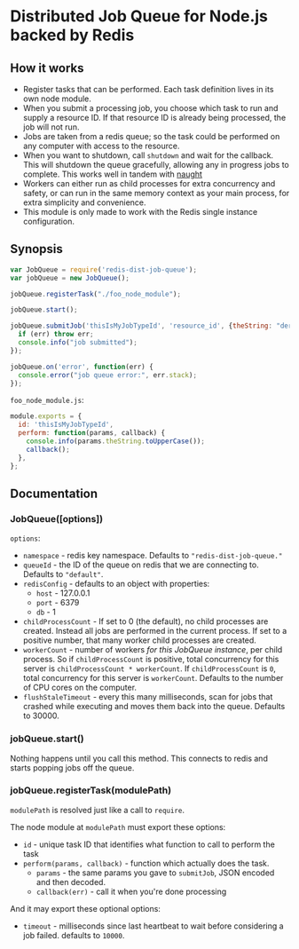# Distributed Job Queue for Node.js backed by Redis

## How it works

 * Register tasks that can be performed. Each task definition lives in its
   own node module.
 * When you submit a processing job, you choose which task to run and
   supply a resource ID. If that resource ID is already being processed,
   the job will not run.
 * Jobs are taken from a redis queue; so the task could be performed on any
   computer with access to the resource.
 * When you want to shutdown, call `shutdown` and wait for the callback. This
   will shutdown the queue gracefully, allowing any in progress jobs to
   complete. This works well in tandem with [naught](https://github.com/andrewrk/naught)
 * Workers can either run as child processes for extra concurrency and safety,
   or can run in the same memory context as your main process, for extra
   simplicity and convenience.
 * This module is only made to work with the Redis single instance configuration.

## Synopsis

```js
var JobQueue = require('redis-dist-job-queue');
var jobQueue = new JobQueue();

jobQueue.registerTask("./foo_node_module");

jobQueue.start();

jobQueue.submitJob('thisIsMyJobTypeId', 'resource_id', {theString: "derp"}, function(err) {
  if (err) throw err;
  console.info("job submitted");
});

jobQueue.on('error', function(err) {
  console.error("job queue error:", err.stack);
});
```

`foo_node_module.js`:

```js
module.exports = {
  id: 'thisIsMyJobTypeId',
  perform: function(params, callback) {
    console.info(params.theString.toUpperCase());
    callback();
  },
};
```


## Documentation

### JobQueue([options])

`options`:

 * `namespace` - redis key namespace. Defaults to `"redis-dist-job-queue."`
 * `queueId` - the ID of the queue on redis that we are connecting to.
   Defaults to `"default"`.
 * `redisConfig` - defaults to an object with properties:
   * `host` - 127.0.0.1
   * `port` - 6379
   * `db` - 1
 * `childProcessCount` - If set to 0 (the default), no child processes are
   created. Instead all jobs are performed in the current process. If set to
   a positive number, that many worker child processes are created.
 * `workerCount` - number of workers *for this JobQueue instance*, per child
   process. So if `childProcessCount` is positive, total concurrency for this
   server is `childProcessCount * workerCount`. If `childProcessCount` is `0`,
   total concurrency for this server is `workerCount`. Defaults to the number
   of CPU cores on the computer.
 * `flushStaleTimeout` - every this many milliseconds, scan for jobs that
   crashed while executing and moves them back into the queue.
   Defaults to 30000.

### jobQueue.start()

Nothing happens until you call this method. This connects to redis and starts
popping jobs off the queue.

### jobQueue.registerTask(modulePath)

`modulePath` is resolved just like a call to `require`.

The node module at `modulePath` must export these options:

 * `id` - unique task ID that identifies what function to call to perform
   the task
 * `perform(params, callback)` - function which actually does the task.
   * `params` - the same params you gave to `submitJob`, JSON encoded
      and then decoded.
   * `callback(err)` - call it when you're done processing

And it may export these optional options:

 * `timeout` - milliseconds since last heartbeat to wait before considering
   a job failed. defaults to `10000`.

